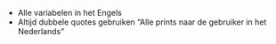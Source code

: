 * Alle variabelen in het Engels
* Altijd dubbele quotes gebruiken
“Alle prints naar de gebruiker in het Nederlands”